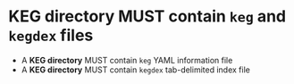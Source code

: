 # KEG directory MUST contain `keg` and `kegdex` files

* A **KEG directory** MUST contain `keg` YAML information file
* A **KEG directory** MUST contain `kegdex` tab-delimited index file
